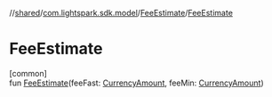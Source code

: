 //[shared](../../../index.md)/[com.lightspark.sdk.model](../index.md)/[FeeEstimate](index.md)/[FeeEstimate](-fee-estimate.md)

# FeeEstimate

[common]\
fun [FeeEstimate](-fee-estimate.md)(feeFast: [CurrencyAmount](../-currency-amount/index.md), feeMin: [CurrencyAmount](../-currency-amount/index.md))
